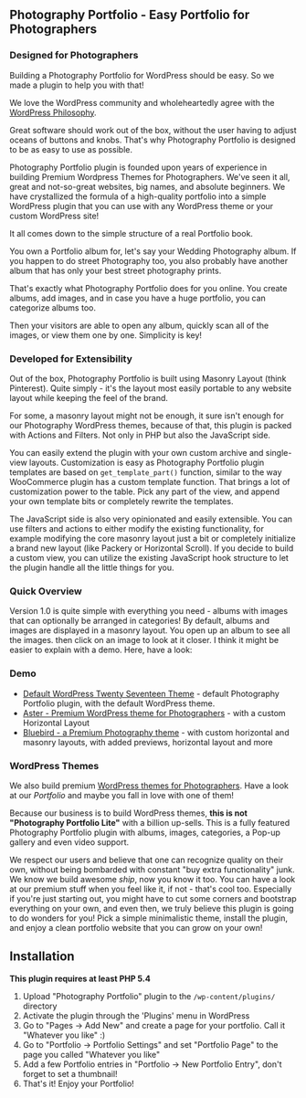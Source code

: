 ## Photography Portfolio - Easy Portfolio for Photographers


### Designed for Photographers

Building a Photography Portfolio for WordPress should be easy. So we made a plugin to help you with that!

We love the WordPress community and wholeheartedly agree with the [WordPress Philosophy](https://wordpress.org/about/philosophy/).

Great software should work out of the box, without the user having to adjust oceans of buttons and knobs.
That's why Photography Portfolio is designed to be as easy to use as possible.

Photography Portfolio plugin is founded upon years of experience in building Premium Wordpress Themes for Photographers. We've seen it all, great and not-so-great websites, big names, and absolute beginners. We have crystallized the formula of a high-quality portfolio into a simple WordPress plugin that you can use with any WordPress theme or your custom WordPress site!

It all comes down to the simple structure of a real Portfolio book.

You own a Portfolio album for, let's say your Wedding Photography album. If you happen to do street Photography too, you also probably have another album that has only your best street photography prints.

That's exactly what Photography Portfolio does for you online. You create albums, add images, and in case you have a huge portfolio, you can categorize albums too.

Then your visitors are able to open any album, quickly scan all of the images, or view them one by one. Simplicity is key!


### Developed for Extensibility

Out of the box, Photography Portfolio is built using Masonry Layout (think Pinterest). Quite simply - it's the layout most easily portable to any website layout while keeping the feel of the brand.

For some, a masonry layout might not be enough, it sure isn't enough for our Photography WordPress themes, because of that, this plugin is packed with Actions and Filters. Not only in PHP but also the JavaScript side.

You can easily extend the plugin with your own custom archive and single-view layouts. Customization is easy as Photography Portfolio plugin templates are based on `get_template_part()` function, similar to the way WooCommerce plugin has a custom template function. That brings a lot of customization power to the table. Pick any part of the view, and append your own template bits or completely rewrite the templates.

The JavaScript side is also very opinionated and easily extensible. You can use filters and actions to either modify the existing functionality, for example modifying the core masonry layout just a bit or completely initialize a brand new layout (like Packery or Horizontal Scroll). If you decide to build a custom view, you can utilize the existing JavaScript hook structure to let the plugin handle all the little things for you.



### Quick Overview
Version 1.0 is quite simple with everything you need - albums with images that can optionally be arranged in categories!
By default, albums and images are displayed in a masonry  layout. You open up an album to see all the images. then click on an image to look at it closer. I think it might be easier to explain with a demo. Here, have a look:


### Demo
* [Default WordPress Twenty Seventeen Theme](http://default.portfolio.bycolormelon.com/) - default Photography Portfolio plugin, with the default WordPress theme.
* [Aster - Premium WordPress theme for Photographers](http://aster.bycolormelon.com/) - with a custom Horizontal Layout
* [Bluebird - a Premium Photography theme](http://aster.bycolormelon.com/) - with custom horizontal and masonry layouts, with added previews, horizontal layout and more



### WordPress Themes
We also build premium [WordPress themes for Photographers](https://colormelon.com). Have a look at our *Portfolio* and maybe you fall in love with one of them!

Because our business is to build WordPress themes, **this is not "Photography Portfolio Lite"** with a billion up-sells. This is a fully featured Photography Portfolio plugin with albums, images, categories, a Pop-up gallery and even video support.

We respect our users and believe that one can recognize quality on their own, without being bombarded with constant "buy extra functionality" junk. We know we build awesome *ship*, now you know it too. You can have a look at our premium stuff when you feel like it, if not - that's cool too. Especially if you're just starting out, you might have to cut some corners and bootstrap everything on your own, and even then, we truly believe this plugin is going to do wonders for you! Pick a simple minimalistic theme, install the plugin, and enjoy a clean portfolio website that you can grow on your own!



## Installation

**This plugin requires at least PHP 5.4**

1. Upload "Photography Portfolio" plugin to the `/wp-content/plugins/` directory
2. Activate the plugin through the 'Plugins' menu in WordPress
3. Go to "Pages -> Add New" and create a page for your portfolio. Call it "Whatever you like" :)
4. Go to "Portfolio -> Portfolio Settings" and set "Portfolio Page" to the page you called "Whatever you like"
5. Add a few Portfolio entries in "Portfolio -> New Portfolio Entry", don't forget to set a thumbnail!
6. That's it! Enjoy your Portfolio!
